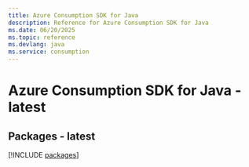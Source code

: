 ```yaml
---
title: Azure Consumption SDK for Java
description: Reference for Azure Consumption SDK for Java
ms.date: 06/20/2025
ms.topic: reference
ms.devlang: java
ms.service: consumption
---
```

# Azure Consumption SDK for Java - latest
## Packages - latest
[!INCLUDE [packages](consumption-index.md)]